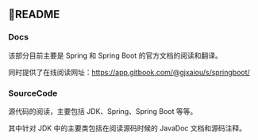 ## 🎉README

### Docs

该部分目前主要是 Spring  和 Spring Boot 的官方文档的阅读和翻译。

同时提供了在线阅读网址：https://app.gitbook.com/@gjxaiou/s/springboot/



### SourceCode

源代码的阅读，主要包括 JDK、Spring、Spring Boot 等等。

其中针对 JDK 中的主要类包括在阅读源码时候的 JavaDoc 文档和源码注释。